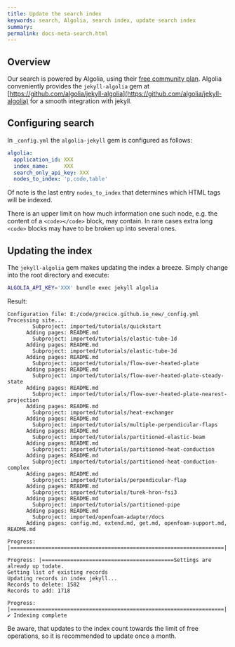 ```yaml
---
title: Update the search index
keywords: search, Algolia, search index, update search index
summary:
permalink: docs-meta-search.html
---
```


## Overview

Our search is powered by Algolia, using their [free community plan](https://www.algolia.com/pricing/). Algolia conveniently provides the `jekyll-algolia` gem at [https://github.com/algolia/jekyll-algolia](https://github.com/algolia/jekyll-algolia) for a smooth integration with jekyll.

## Configuring search

In `_config.yml` the `algolia-jekyll` gem is configured as follows:

```yaml
algolia:
  application_id: XXX
  index_name:     XXX
  search_only_api_key: XXX
  nodes_to_index: 'p,code,table'
```

Of note is the last entry `nodes_to_index` that determines which HTML tags will be indexed.

There is an upper limit on how much information one such node, e.g. the content of a `<code></code>` block, may contain. In rare cases extra long `<code>` blocks may have to be broken up into several ones.

## Updating the index

The `jekyll-algolia` gem makes updating the index a breeze. Simply change into the root directory and execute:

```bash
ALGOLIA_API_KEY='XXX' bundle exec jekyll algolia
```

Result:

```text
Configuration file: E:/code/precice.github.io_new/_config.yml
Processing site...                                                             
        Subproject: imported/tutorials/quickstart
      Adding pages: README.md
        Subproject: imported/tutorials/elastic-tube-1d
      Adding pages: README.md
        Subproject: imported/tutorials/elastic-tube-3d
      Adding pages: README.md
        Subproject: imported/tutorials/flow-over-heated-plate
      Adding pages: README.md
        Subproject: imported/tutorials/flow-over-heated-plate-steady-state
      Adding pages: README.md
        Subproject: imported/tutorials/flow-over-heated-plate-nearest-projection
      Adding pages: README.md
        Subproject: imported/tutorials/heat-exchanger
      Adding pages: README.md
        Subproject: imported/tutorials/multiple-perpendicular-flaps
      Adding pages: README.md
        Subproject: imported/tutorials/partitioned-elastic-beam
      Adding pages: README.md
        Subproject: imported/tutorials/partitioned-heat-conduction
      Adding pages: README.md
        Subproject: imported/tutorials/partitioned-heat-conduction-complex
      Adding pages: README.md
        Subproject: imported/tutorials/perpendicular-flap
      Adding pages: README.md
        Subproject: imported/tutorials/turek-hron-fsi3
      Adding pages: README.md
        Subproject: imported/tutorials/partitioned-pipe
      Adding pages: README.md
        Subproject: imported/openfoam-adapter/docs
      Adding pages: config.md, extend.md, get.md, openfoam-support.md, README.md

Progress: |====================================================================|

Progress: |==========================================Settings are already up todate.
Getting list of existing records                                               
Updating records in index jekyll...                                            
Records to delete: 1582                                                        
Records to add: 1718                                                           

Progress: |====================================================================|
✔ Indexing complete                                                            
```

Be aware, that updates to the index count towards the limit of free operations, so it is recommended to update once a month.
